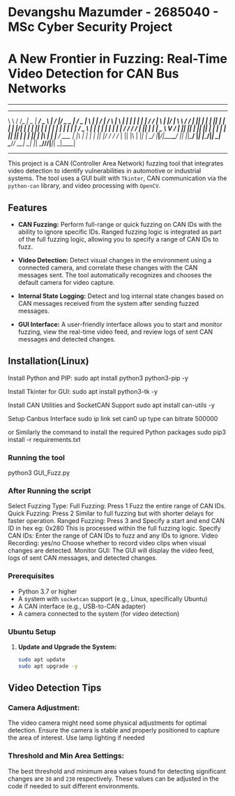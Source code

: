 # Devangshu Mazumder - 2685040 - MSc Cyber Security Project
# **A New Frontier in Fuzzing: Real-Time Video Detection for CAN Bus Networks**

-------------------------------------------------------------------------------------------------------------------------------------------
 __     _____ ____  _____ ___    __  __  ___ _____ ___ ___  _   _     ____    _    _   _    _____ _   _ _____________ _   _  ____ 
 \ \   / /_ _|  _ \| ____/ _ \  |  \/  |/ _ \_   _|_ _/ _ \| \ | |   / ___|  / \  | \ | |  |  ___| | | |__  /__  /_ _| \ | |/ ___|
  \ \ / / | || | | |  _|| | | | | |\/| | | | || |  | | | | |  \| |  | |     / _ \ |  \| |  | |_  | | | | / /  / / | ||  \| | |  _ 
   \ V /  | || |_| | |__| |_| | | |  | | |_| || |  | | |_| | |\  |  | |___ / ___ \| |\  |  |  _| | |_| |/ /_ / /_ | || |\  | |_| |
    \_/  |___|____/|_____\___/  |_|  |_|\___/ |_| |___\___/|_| \_|   \____/_/   \_\_| \_|  |_|    \___//____/____|___|_| \_|\____|
    
-------------------------------------------------------------------------------------------------------------------------------------------

This project is a CAN (Controller Area Network) fuzzing tool that integrates video detection to identify vulnerabilities in automotive or industrial systems. The tool uses a GUI built with `Tkinter`, CAN communication via the `python-can` library, and video processing with `OpenCV`.

## Features

- **CAN Fuzzing:** Perform full-range or quick fuzzing on CAN IDs with the ability to ignore specific IDs. Ranged fuzzing logic is integrated as part of the full fuzzing logic, allowing you to specify a range of CAN IDs to fuzz.

- **Video Detection:** Detect visual changes in the environment using a connected camera, and correlate these changes with the CAN messages sent. The tool automatically recognizes and chooses the default camera for video capture.

- **Internal State Logging:** Detect and log internal state changes based on CAN messages received from the system after sending fuzzed messages.

- **GUI Interface:** A user-friendly interface allows you to start and monitor fuzzing, view the real-time video feed, and review logs of sent CAN messages and detected changes.

## Installation(Linux)
Install Python and PIP:
sudo apt install python3 python3-pip -y

Install Tkinter for GUI:
sudo apt install python3-tk -y

Install CAN Utilities and SocketCAN Support
sudo apt install can-utils -y

Setup Canbus Interface
sudo ip link set can0 up type can bitrate 500000

or Similarly the command to install the required Python packages
sudo pip3 install -r requirements.txt

### Running the tool
python3 GUI_Fuzz.py


### After Running the script
Select Fuzzing Type:
 Full Fuzzing: Press 1                                                           Fuzz the entire range of CAN IDs.
 Quick Fuzzing: Press 2                                                          Similar to full fuzzing but with shorter delays for faster operation.
 Ranged Fuzzing: Press 3 and Specify a start and end CAN ID in hex eg: 0x280     This is processed within the full fuzzing logic.
     Specify CAN IDs:                                                            Enter the range of CAN IDs to fuzz and any IDs to ignore.
     Video Recording: yes/no                                                     Choose whether to record video clips when visual changes are detected.
     Monitor GUI:                                                                The GUI will display the video feed, logs of sent CAN messages, and detected changes.

### Prerequisites

- Python 3.7 or higher
- A system with `socketcan` support (e.g., Linux, specifically Ubuntu)
- A CAN interface (e.g., USB-to-CAN adapter)
- A camera connected to the system (for video detection)

### Ubuntu Setup

1. **Update and Upgrade the System:**
   ```bash
   sudo apt update
   sudo apt upgrade -y

## Video Detection Tips

### Camera Adjustment:
The video camera might need some physical adjustments for optimal detection. Ensure the camera is stable and properly positioned to capture the area of interest. Use lamp lighting if needed

### Threshold and Min Area Settings:
The best threshold and minimum area values found for detecting significant changes are `30` and `230` respectively. These values can be adjusted in the code if needed to suit different environments.
